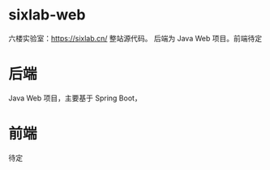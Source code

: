 # sixlab-web
六楼实验室：<a href="https://sixlab.cn/" target="_blank">https://sixlab.cn/</a> 整站源代码。
后端为 Java Web 项目。前端待定

# 后端
Java Web 项目，主要基于 Spring Boot，

# 前端
待定